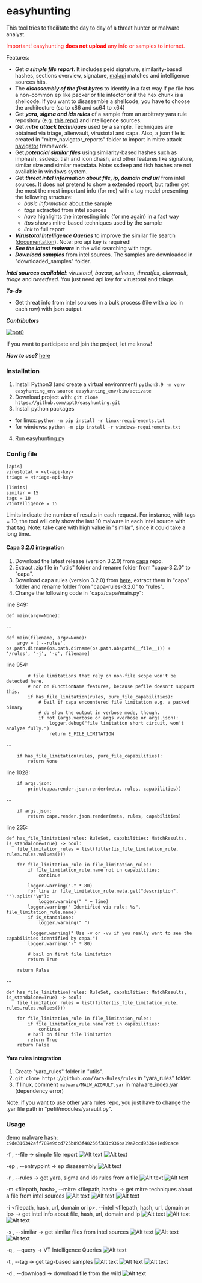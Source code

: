 # easyhunting

This tool tries to facilitate the day to day of a threat hunter or malware analyst.

<span style="color:red">Important! easyhunting **does not upload** any info or samples to internet.</span>

Features:
* Get ***a simple file report***. It includes peid signature, similarity-based hashes, sections overview, signature, [malapi](https://malapi.io/) matches and intelligence sources hits.
* The ***disassembly of the first bytes*** to identify in a fast way if pe file has a non-common ep like packer or file infector or if the hex chunk is a shellcode. If you want to disassemble a shellcode, you have to choose the architecture (sc to x86 and sc64 to x64)
* Get ***yara, sigma and ids rules*** of a sample from an arbitrary yara rule repository (e.g. [this repo](https://github.com/Yara-Rules/rules)) and intelligence sources.
* Get ***mitre attack techniques*** used by a sample. Techniques are obtained via triage, alienvault, virustotal and capa. Also, a json file is created in "mitre_navigator_reports" folder to import in mitre attack [navigator](https://mitre-attack.github.io/attack-navigator/) framework.
* Get ***potencial similar files*** using similarity-based hashes such as imphash, ssdeep, tlsh and icon dhash, and other features like signature, similar size and similar metadata. Note: ssdeep and tlsh hashes are not available in windows system.
* Get ***threat intel information about file, ip, domain and url*** from intel sources. It does not pretend to show a extended report,  but rather get the most the most important info (for me) with a tag model presenting the following structure:
    - *basic information* about the sample
    - *tags* extracted from intel sources
    - *have* highlights the interesting info (for me again) in a fast way
    - *ttps* shows mitre-based techniques used by the sample
    - *link* to full report
* ***Virustotal Intelligence Queries*** to improve the similar file search ([documentation](https://support.virustotal.com/hc/en-us/articles/360001385897-File-search-modifiers)). Note: pro api key is required!
* ***See the latest malware*** in the wild searching with tags.
* ***Download samples*** from intel sources. The samples are downloaded in "downloaded_samples" folder.

***Intel sources available!***: *virustotal, bazaar, urlhaus, threatfox, alienvault, triage* and *tweetfeed*. You just need api key for virustotal and triage.

***To-do***
* Get threat info from intel sources in a bulk process (file with a ioc in each row) with json output.

***Contributors***

[<img alt="ppt0" src="https://img.shields.io/badge/linkedin-ppt0-blue">](https://www.linkedin.com/in/jtmartinezgarre/)

If you want to participate and join the project, let me know!

***How to use?*** [here](#Usage)

### **Installation**
1. Install Python3 (and create a virtual environment)
            `python3.9 -m venv easyhunting_env`
            `source easyhunting_env/bin/activate`
2. Download project with: `git clone https://github.com/ppt0/easyhunting.git`
3. Install python packages
- for linux: `python -m pip install -r linux-requirements.txt`
- for windows: `python -m pip install -r windows-requirements.txt`
4. Run easyhunting.py

### **Config file**
```
[apis]
virustotal = <vt-api-key>
triage = <triage-api-key>

[limits]
similar = 15
tags = 10
vtintelligence = 15
```

Limits indicate the number of results in each request. For instance, with tags = 10, the tool will only show the last 10 malware in each intel source with that tag. 
Note: take care with high value in "similar", since it could take a long time.

#### **Capa 3.2.0 integration**
1. Download the latest release (version 3.2.0) from [capa](https://github.com/mandiant/capa/archive/refs/tags/v3.2.0.zip) repo.
2. Extract .zip file in "utils" folder and rename folder from "capa-3.2.0" to "capa".
3. Download capa rules (version 3.2.0) from [here](https://github.com/mandiant/capa-rules/releases/tag/v3.2.0), extract them in "capa" folder and rename folder from "capa-rules-3.2.0" to "rules".
4. Change the following code in "capa/capa/main.py":

line 849:
```
def main(argv=None):
```
--
```
def main(filename, argv=None):
    argv = ['--rules', os.path.dirname(os.path.dirname(os.path.abspath(__file__))) + '/rules', '-j', '-q', filename]
```

line 954:
```
        # file limitations that rely on non-file scope won't be detected here.
        # nor on FunctionName features, because pefile doesn't support this.
        if has_file_limitation(rules, pure_file_capabilities):
            # bail if capa encountered file limitation e.g. a packed binary
            # do show the output in verbose mode, though.
            if not (args.verbose or args.vverbose or args.json):
                logger.debug("file limitation short circuit, won't analyze fully.")
                return E_FILE_LIMITATION
```
--
```
    if has_file_limitation(rules, pure_file_capabilities):
        return None
```

line 1028:
```
    if args.json:
        print(capa.render.json.render(meta, rules, capabilities))
```
--
```
    if args.json:
        return capa.render.json.render(meta, rules, capabilities)
```

line 235:
```
def has_file_limitation(rules: RuleSet, capabilities: MatchResults, is_standalone=True) -> bool:
    file_limitation_rules = list(filter(is_file_limitation_rule, rules.rules.values()))

    for file_limitation_rule in file_limitation_rules:
        if file_limitation_rule.name not in capabilities:
            continue

        logger.warning("-" * 80)
        for line in file_limitation_rule.meta.get("description", "").split("\n"):
            logger.warning(" " + line)
        logger.warning(" Identified via rule: %s", file_limitation_rule.name)
        if is_standalone:
            logger.warning(" ")
   
         logger.warning(" Use -v or -vv if you really want to see the capabilities identified by capa.")
        logger.warning("-" * 80)

        # bail on first file limitation
        return True

    return False
```
--
```
def has_file_limitation(rules: RuleSet, capabilities: MatchResults, is_standalone=True) -> bool:
    file_limitation_rules = list(filter(is_file_limitation_rule, rules.rules.values()))

    for file_limitation_rule in file_limitation_rules:
        if file_limitation_rule.name not in capabilities:
            continue
        # bail on first file limitation
        return True
    return False
```

#### **Yara rules integration**
1. Create "yara_rules" folder in "utils".
2. `git clone https://github.com/Yara-Rules/rules` in "yara_rules" folder.
3. If linux, comment `malware/MALW_AZORULT.yar` in malware_index.yar (dependency error)

Note: if you want to use other yara rules repo, you just have to change the .yar file path in "pefil/modules/yarautil.py".

### **Usage**

demo malware hash: `c9de316342aff789e9dcd725b893f48256f381c936ba19a7ccd9336e1ed9cace`

-f <filepath>, --file <filepath> -> simple file report
![Alt text](demo/file1.PNG?raw=true "Title")
![Alt text](demo/file2.PNG?raw=true "Title")
  
-ep <filepath>, --entrypoint <filepath> -> ep disassembly
 ![Alt text](demo/ep.PNG?raw=true "Title")

-r <filepath>, --rules <filepath> -> get yara, sigma and ids rules from a file
 ![Alt text](demo/rules1.PNG?raw=true "Title")
 ![Alt text](demo/rules2.PNG?raw=true "Title")

-m <filepath, hash>, --mitre <filepath, hash> -> get mitre techniques about a file from intel sources
 ![Alt text](demo/mitre1.PNG?raw=true "Title")
 ![Alt text](demo/mitre2.PNG?raw=true "Title")
 ![Alt text](demo/mitre3.PNG?raw=true "Title")

-i <filepath, hash, url, domain or ip>, --intel <filepath, hash, url, domain or ip> -> get intel info about file, hash, url, domain and ip
 ![Alt text](demo/intel1.PNG?raw=true "Title")
 ![Alt text](demo/intel2.PNG?raw=true "Title")
 ![Alt text](demo/intel3.PNG?raw=true "Title")

-s <filepath>, --similar <filepath> -> get similar files from intel sources
 ![Alt text](demo/similar1.PNG?raw=true "Title")
 ![Alt text](demo/similar2.PNG?raw=true "Title")
 ![Alt text](demo/similar3.PNG?raw=true "Title")

-q <vtiquery>, --query <vtiquery> -> VT Intelligence Queries
 ![Alt text](demo/vti.PNG?raw=true "Title")

-t <tag>, --tag <tag> -> get tag-based samples
 ![Alt text](demo/tag1.PNG?raw=true "Title")
 ![Alt text](demo/tag2.PNG?raw=true "Title")
 ![Alt text](demo/tag3.PNG?raw=true "Title")

-d <hash>, --download <hash> -> download file from the wild
 ![Alt text](demo/download.PNG?raw=true "Title")
